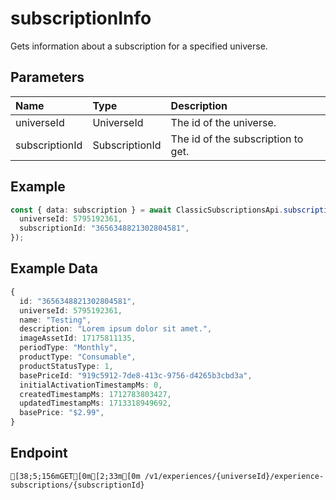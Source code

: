
# subscriptionInfo
Gets information about a subscription for a specified universe.


## Parameters
| Name           | Type           | Description                        |
| :------------- | :------------- | :--------------------------------- |
| universeId     | UniverseId     | The id of the universe.            |
| subscriptionId | SubscriptionId | The id of the subscription to get. |



## Example
```ts copy showLineNumbers
const { data: subscription } = await ClassicSubscriptionsApi.subscriptionInfo({
  universeId: 5795192361,
  subscriptionId: "3656348821302804581",
}); 
```


## Example Data
```ts copy showLineNumbers
{
  id: "3656348821302804581",
  universeId: 5795192361,
  name: "Testing",
  description: "Lorem ipsum dolor sit amet.",
  imageAssetId: 17175811135,
  periodType: "Monthly",
  productType: "Consumable",
  productStatusType: 1,
  basePriceId: "919c5912-7de8-413c-9756-d4265b3cbd3a",
  initialActivationTimestampMs: 0,
  createdTimestampMs: 1712783803427,
  updatedTimestampMs: 1713318949692,
  basePrice: "$2.99",
} 
```


## Endpoint
```ansi
[38;5;156mGET[0m[2;33m[0m /v1/experiences/{universeId}/experience-subscriptions/{subscriptionId}
```
  